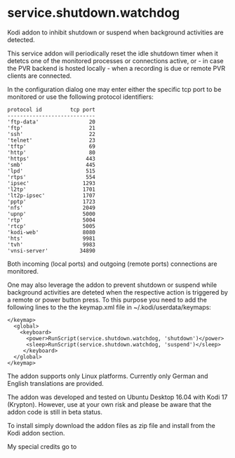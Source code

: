 # service.shutdown.watchdog

Kodi addon to inhibit shutdown or suspend when background activities are detected.

This service addon will periodically reset the idle shutdown timer when it detetcs 
one of the monitored processes or connections active, or - in case the PVR backend 
is hosted locally - when a recording is due or remote PVR clients are connected.

In the configuration dialog one may enter either the specific tcp port to be monitored or use 
the following protocol identifiers:
```
protocol id         tcp port
----------------------------
'ftp-data'                20 
'ftp'                     21 
'ssh'                     22 
'telnet'                  23 
'tftp'                    69
'http'                    80 
'https'                  443
'smb'                    445 
'lpd'                    515 
'rtps'                   554 
'ipsec'                 1293
'l2tp'                  1701 
'lt2p-ipsec'            1707 
'pptp'                  1723
'nfs'                   2049 
'upnp'                  5000
'rtp'                   5004 
'rtcp'                  5005
'kodi-web'              8080 
'hts'                   9981 
'tvh'                   9983 
'vnsi-server'          34890
```

Both incoming (local ports) and outgoing (remote ports) connections are monitored.

One may also leverage the addon to prevent shutdown or suspend while background
activities are deteted when the respective action is triggered by a remote 
or power button press. To this purpose you need to add the following lines to
the the keymap.xml file in ~/.kodi/userdata/keymaps:
```
</keymap>
  <global>
    <keyboard>
      <power>RunScript(service.shutdown.watchdog, 'shutdown')</power>
      <sleep>RunScript(service.shutdown.watchdog, 'suspend')</sleep>
     </keyboard>
  </global>
</keymap>
```
The addon supports only Linux platforms. Currently only German and English 
translations are provided.

The addon was developed and tested on Ubuntu Desktop 16.04 with Kodi 17 
(Krypton). However, use at your own risk and please be aware that the 
addon code is still in beta status.

To install simply download the addon files as zip file and install from
the Kodi addon section.

My special credits go to 

